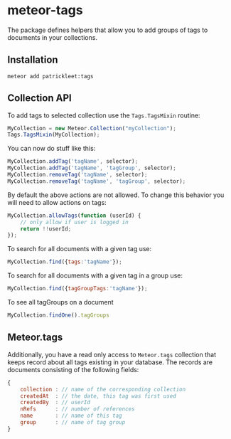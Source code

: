 # meteor-tags

The package defines helpers that allow you to
add groups of tags to documents in your collections.

## Installation
```
meteor add patrickleet:tags
```

## Collection API

To add tags to selected collection use the `Tags.TagsMixin` routine:
```javascript
MyCollection = new Meteor.Collection("myCollection");
Tags.TagsMixin(MyCollection);
```
You can now do stuff like this:
```javascript
MyCollection.addTag('tagName', selector);
MyCollection.addTag('tagName', 'tagGroup', selector);
MyCollection.removeTag('tagName', selector);
MyCollection.removeTag('tagName', 'tagGroup', selector);
```
By default the above actions are not allowed. To change this behavior
you will need to allow actions on tags:
```javascript
MyCollection.allowTags(function (userId) {
    // only allow if user is logged in
    return !!userId;
});
```
To search for all documents with a given tag use:
```javascript
MyCollection.find({tags:'tagName'});
```

To search for all documents with a given tag in a group use:
```javascript
MyCollection.find({tagGroupTags:'tagName'});
```

To see all tagGroups on a document
```javascript
MyCollection.findOne().tagGroups
```

## Meteor.tags

Additionally, you have a read only access to `Meteor.tags` collection
that keeps record about all tags existing in your database. The records
are documents consisting of the following fields:
```javascript
{
    collection : // name of the corresponding collection
    createdAt  : // the date, this tag was first used
    createdBy  : // userId
    nRefs      : // number of references
    name       : // name of this tag
    group      : // name of tag group
}
```
